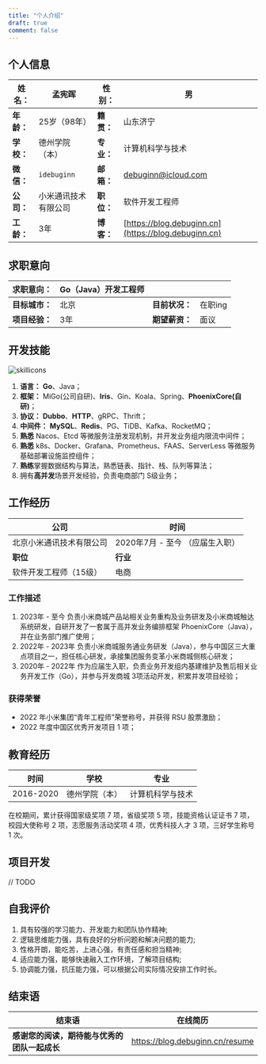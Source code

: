 ```yaml
---
title: "个人介绍"
draft: true
comment: false
---
```


## 个人信息

| **姓名：** | 孟宪晖               | **性别：** | 男                                                   |
| ---------- | -------------------- | ---------- | ---------------------------------------------------- |
| **年龄：** | 25岁（98年）         | **籍贯：** | 山东济宁                                             |
| **学校：** | 德州学院（本）       | **专业：** | 计算机科学与技术                                     |
| **微信：** | `idebuginn`          | **邮箱：** | debuginn@icloud.com                                  |
| **公司：** | 小米通讯技术有限公司 | **职位：** | 软件开发工程师                                       |
| **工龄：** | 3年                  | **博客：** | [https://blog.debuginn.cn](https://blog.debuginn.cn) |

## 求职意向

| **求职意向：** | Go（Java）开发工程师 |                |         |
| -------------- | -------------------- | -------------- | ------- |
| **目标城市：** | 北京                 | **目前状况：** | 在职ing |
| **项目经验：** | 3年                  | **期望薪资：** | 面议    |

## 开发技能

![skillicons](https://skillicons.dev/icons?i=go,java,spring,maven,mysql,redis,linux,bash,docker,kubernetes,grafana,prometheus,nginx,git,vim,idea,vscode,md&theme=light)

1. **语言：** **Go**、Java；
2. **框架：** MiGo(公司自研)、**Iris**、Gin、Koala、Spring、**PhoenixCore(自研)**；
3. **协议：** **Dubbo**、**HTTP**、gRPC、Thrift；
4. **中间件：** **MySQL**、**Redis**、PG、TiDB、Kafka、RocketMQ；
5. **熟悉** Nacos、Etcd 等微服务注册发现机制，并开发业务组内限流中间件；
6. **熟悉** k8s、Docker、Grafana、Prometheus、FAAS、ServerLess 等微服务基础部署设施监控组件；
7. **熟练**掌握数据结构与算法，熟悉链表、指针、栈、队列等算法；
8. 拥有**高并发**场景开发经验，负责电商部门 S级业务；

## 工作经历

| 公司                     | 时间                            |
| ------------------------ | ------------------------------- |
| 北京小米通讯技术有限公司 | 2020年7月 - 至今 （应届生入职） |
| **职位**                 | **行业**                        |
| 软件开发工程师（15级）   | 电商                            |

### 工作描述

1. 2023年 - 至今 负责小米商城产品站相关业务重构及业务研发及小米商城触达系统研发，自研开发了一套属于高并发业务编排框架 PhoenixCore（Java），并在业务部门推广使用；
2. 2022年 - 2023年 负责小米商城服务通业务研发（Java），参与中国区三大重点项目之一，担任核心研发，承接集团服务变革小米商城侧核心研发；
3. 2020年 - 2022年 作为应届生入职，负责业务开发组内基建维护及售后相关业务开发工作（Go），并参与开发商城 3项活动开发，积累并发项目经验；

### 获得荣誉

- 2022 年小米集团“青年工程师”荣誉称号，并获得 RSU 股票激励；
- 2022 年度中国区优秀开发项目 1 项；

## 教育经历

| 时间      | 学校           | 专业             |
| --------- | -------------- | ---------------- |
| 2016-2020 | 德州学院（本） | 计算机科学与技术 |

在校期间，累计获得国家级奖项 7 项，省级奖项 5 项，技能资格认证证书 7 项，校园大使称号 2 项，志愿服务活动奖项 4 项，优秀科技人才 3 项，三好学生称号 1 次。


## 项目开发

// TODO

## 自我评价

1. 具有较强的学习能力、开发能力和团队协作精神;
2. 逻辑思维能力强，具有良好的分析问题和解决问题的能力;
3. 性格开朗，能吃苦，上进心强，有责任感和担当精神;
4. 适应能力强，能够快速融入工作环境，了解项目结构;
5. 协调能力强，抗压能力强，可以根据公司实际情况安排工作时长。

## 结束语

| 结束语                                       | 在线简历                        |
| -------------------------------------------- | ------------------------------- |
| **感谢您的阅读，期待能与优秀的团队一起成长** | https://blog.debuginn.cn/resume |